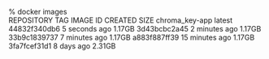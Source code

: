 % docker images       
REPOSITORY                    TAG       IMAGE ID       CREATED          SIZE
chroma_key-app                latest    44832f340db6   5 seconds ago    1.17GB
<none>                        <none>    3d43bcbc2a45   2 minutes ago    1.17GB
<none>                        <none>    33b9c1839737   7 minutes ago    1.17GB
<none>                        <none>    a883f887ff39   15 minutes ago   1.17GB
<none>                        <none>    3fa7fcef31d1   8 days ago       2.31GB
